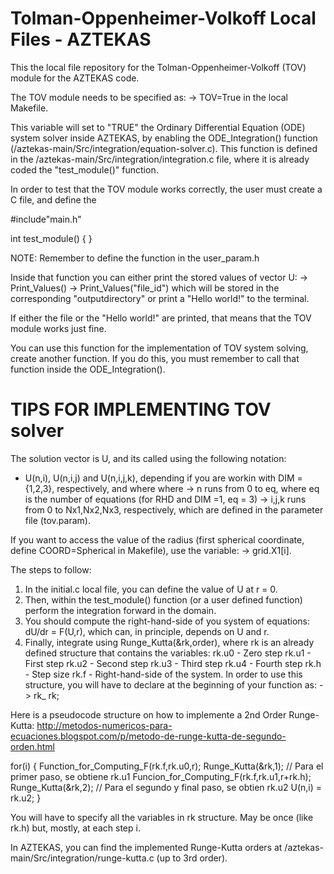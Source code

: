 # Tolman-Oppenheimer-Volkoff Local Files - AZTEKAS

This the local file repository for the Tolman-Oppenheimer-Volkoff (TOV)
module for the AZTEKAS code.

The TOV module needs to be specified as:
   -> TOV=True
in the local Makefile.

This variable will set to "TRUE" the Ordinary Differential Equation (ODE)
system solver inside AZTEKAS, by enabling the ODE_Integration() function
(/aztekas-main/Src/integration/equation-solver.c). This function is defined
in the /aztekas-main/Src/integration/integration.c file, where it is already
coded the "test_module()" function.

In order to test that the TOV module works correctly, the user must create a C
file, and define the

#include"main.h"

int test_module()
{
}

NOTE: Remember to define the function in the user_param.h

Inside that function you can either print the stored values of vector U:
   -> Print_Values()
   -> Print_Values("file_id")
which will be stored in the corresponding "outputdirectory" or print a
"Hello world!" to the terminal.

If either the file or the "Hello world!" are printed, that means that the TOV
module works just fine.

You can use this function for the implementation of TOV system solving, create
another function. If you do this, you must remember to call that function inside
the ODE_Integration().

# TIPS FOR IMPLEMENTING TOV solver

The solution vector is U, and its called using the following notation:
   - U(n,i), U(n,i,j) and U(n,i,j,k),
depending if you are workin with DIM = {1,2,3}, respectively, and where
where
   -> n runs from 0 to eq, where eq is the number of equations 
                          (for RHD and DIM =1, eq = 3)
   -> i,j,k runs from 0 to Nx1,Nx2,Nx3, respectively, which are defined in
     the parameter file (tov.param).

If you want to access the value of the radius (first spherical coordinate,
define COORD=Spherical in Makefile), use the variable:
   -> grid.X1[i].

The steps to follow:
   
   1. In the initial.c local file, you can define the value of U at r = 0.
   2. Then, within the test_module() function (or a user defined function)
      perform the integration forward in the domain. 
   3. You should compute the right-hand-side of you system of equations:
         dU/dr = F(U,r),
      which can, in principle, depends on U and r.
   4. Finally, integrate using Runge_Kutta(&rk,order), where rk is an already
      defined structure that contains the variables:
         rk.u0 - Zero step
         rk.u1 - First step
         rk.u2 - Second step
         rk.u3 - Third step
         rk.u4 - Fourth step
         rk.h  - Step size
         rk.f  - Right-hand-side of the system.
      In order to use this structure, you will have to declare at the beginning
      of your function as:
         -> rk_ rk;

Here is a pseudocode structure on how to implemente a 2nd Order Runge-Kutta:
http://metodos-numericos-para-ecuaciones.blogspot.com/p/metodo-de-runge-kutta-de-segundo-orden.html

   for(i)
   {
      Function_for_Computing_F(rk.f,rk.u0,r);
      Runge_Kutta(&rk,1); // Para el primer paso, se obtiene rk.u1
      Funcion_for_Computing_F(rk.f,rk.u1,r+rk.h);
      Runge_Kutta(&rk,2); // Para el segundo y final paso, se obtien rk.u2
      U(n,i) = rk.u2;
   }

You will have to specify all the variables in rk structure. May be once (like
rk.h) but, mostly, at each step i.

In AZTEKAS, you can find the implemented Runge-Kutta orders at /aztekas-main/Src/integration/runge-kutta.c (up to 3rd order).
